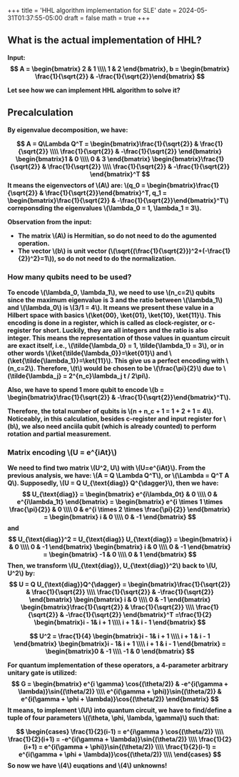 +++
title = 'HHL algorithm implementation for SLE'
date = 2024-05-31T01:37:55-05:00
draft = false
math = true
+++

## What is the actual implementation of HHL?

<b>Input: 
$$
    A = \begin{bmatrix}
        2 & 1 \\\\
        1 & 2
    \end{bmatrix}, b = \begin{bmatrix} \frac{1}{\sqrt{2}} & -\frac{1}{\sqrt{2}}\end{bmatrix}
$$

Let see how we can implement HHL algorithm to solve it?

## Precalculation
By eigenvalue decomposition, we have:

$$
    A = Q\Lambda Q^T = \begin{bmatrix}\frac{1}{\sqrt{2}} & \frac{1}{\sqrt{2}} \\\\
        \frac{1}{\sqrt{2}} & -\frac{1}{\sqrt{2}}
    \end{bmatrix} \begin{bmatrix}1 & 0 \\\\
        0 & 3
    \end{bmatrix} \begin{bmatrix}\frac{1}{\sqrt{2}} & \frac{1}{\sqrt{2}} \\\\
        \frac{1}{\sqrt{2}} & -\frac{1}{\sqrt{2}}
    \end{bmatrix}^T
$$
It means the eigenvectors of \\(A\\) are: \\(q_0 = \begin{bmatrix}\frac{1}{\sqrt{2}} & \frac{1}{\sqrt{2}}\end{bmatrix}^T, q_1 = \begin{bmatrix}\frac{1}{\sqrt{2}} & -\frac{1}{\sqrt{2}}\end{bmatrix}^T\\) correponsding the eigenvalues \\(\lambda_0 = 1, \lambda_1 = 3\\).

Observation from the input: 
- The matrix \\(A\\) is Hermitian, so do not need to do the agumented operation.
- The vector \\(b\\) is unit vector (\\(\sqrt{(\frac{1}{\sqrt{2}})^2+(-\frac{1}{2})^2}=1\\)), so do not need to do the normalization.

### How many qubits need to be used?
To encode \\(\lambda_0, \lambda_1\\), we need to use \\(n_c=2\\) qubits since the maximum eigenvalue is 3 and the ratio between \\(\lambda_1\\) and \\(\lambda_0\\) is \\(3/1 = 4\\). It means we present these value in a Hilbert space with basics \\(\ket{00}, \ket{01}, \ket{10}, \ket{11}\\). This encoding is done in a register, which is called as clock-register, or c-register for short. Luckily, they are all integers and the ratio is also integer. This means the representation of those values in quantum circuit are exact itself, i.e., \\(\tilde{\lambda_0} = 1, \tilde{\lambda_1} = 3\\), or in other words \\(\ket{\tilde{\lambda_0}}=\ket{01}\\) and \\(\ket{\tilde{\lambda_1}}=\ket{11}\\). This give us a perfect encoding with \\(n_c=2\\). Therefore, \\(t\\) would be chosen to be \\(\frac{\pi}{2}\\) due to \\(\tilde{\lambda_j} = 2^{n_c}\lambda_j t / 2\pi\\).

Also, we have to spend 1 more qubit to encode \\(b = \begin{bmatrix}\frac{1}{\sqrt{2}} & -\frac{1}{\sqrt{2}}\end{bmatrix}^T\\).

Therefore, the total number of qubits is \\(n + n_c + 1 = 1 + 2 + 1 = 4\\). Noticeably, in this calculation, besides c-register and input register for \\(b\\), we also need anciila qubit (which is already counted) to perform rotation and partial measurement.

### Matrix encoding \\(U = e^{iAt}\\)
We need to find two matrix \\(U^2, U\\) with \\(U=e^{iAt}\\). From the previous analysis, we have: \\(A = Q \Lambda Q^T\\), or \\(\Lambda = Q^T A Q\\). Supposedly, \\(U = Q U_{\text{diag}} Q^{\dagger}\\), then we have:
$$
    U_{\text{diag}} = \begin{bmatrix}
        e^{i\lambda_0t} & 0 \\\\
        0 & e^{i\lambda_1t}
    \end{bmatrix} = \begin{bmatrix}
        e^{i \times 1 \times \frac{\pi}{2}} & 0 \\\\
        0 & e^{i \times 2 \times \frac{\pi}{2}}
    \end{bmatrix} = \begin{bmatrix}
        i & 0 \\\\
        0 & -1
    \end{bmatrix} 
$$
and $$
    U_{\text{diag}}^2 = U_{\text{diag}} U_{\text{diag}} = \begin{bmatrix}
        i & 0 \\\\
        0 & -1
    \end{bmatrix} \begin{bmatrix}
        i & 0 \\\\
        0 & -1
    \end{bmatrix} = \begin{bmatrix}
        -1 & 0 \\\\
        0 & 1
    \end{bmatrix} 
$$
Then, we transform \\(U_{\text{diag}}, U_{\text{diag}}^2\\) back to \\(U, U^2\\) by:
$$
    U = Q U_{\text{diag}}Q^{\dagger} =  \begin{bmatrix}\frac{1}{\sqrt{2}} & \frac{1}{\sqrt{2}} \\\\
        \frac{1}{\sqrt{2}} & -\frac{1}{\sqrt{2}}
    \end{bmatrix} \begin{bmatrix}
        i & 0 \\\\
        0 & -1
    \end{bmatrix} \begin{bmatrix}\frac{1}{\sqrt{2}} & \frac{1}{\sqrt{2}} \\\\
        \frac{1}{\sqrt{2}} & -\frac{1}{\sqrt{2}}
    \end{bmatrix}^T =\frac{1}{2} \begin{bmatrix}i - 1& i + 1 \\\\
        i + 1 & i - 1
    \end{bmatrix} 
$$

$$
    U^2 = \frac{1}{4} \begin{bmatrix}i - 1& i + 1 \\\\
        i + 1 & i - 1
    \end{bmatrix} \begin{bmatrix}i - 1& i + 1 \\\\
        i + 1 & i - 1
    \end{bmatrix} = \begin{bmatrix}0 & -1 \\\\
        -1 & 0
    \end{bmatrix} 
$$

For quantum implementation of these operators, a 4-parameter arbitrary unitary gate is utilized:
$$
    G = \begin{bmatrix}
        e^{i \gamma} \cos{(\theta/2)} & -e^{i(\gamma + \lambda)}\sin{(\theta/2)} \\\\
        e^{i(\gamma + \phi)}\sin{(\theta/2)} & e^{i(\gamma + \phi + \lambda)}\cos{(\theta/2)}
    \end{bmatrix}
$$
It means, to implement \\(U\\) into quantum circuit, we have to find/define a tuple of four parameters \\((\theta, \phi, \lambda, \gamma)\\) such that:

$$
    \begin{cases}
        \frac{1}{2}(i-1) = e^{i\gamma } \cos{(\theta/2)} \\\\
        \frac{1}{2}(i+1) = -e^{i(\gamma + \lambda)}\sin{(\theta/2)} \\\\
        \frac{1}{2}(i+1) = e^{i(\gamma + \phi)}\sin{(\theta/2)} \\\\
        \frac{1}{2}(i-1) = e^{i(\gamma + \phi + \lambda)}\cos{(\theta/2)} \\\\
    \end{cases}
$$
So now we have \\(4\\) euqations and \\(4\\) unknowns! 